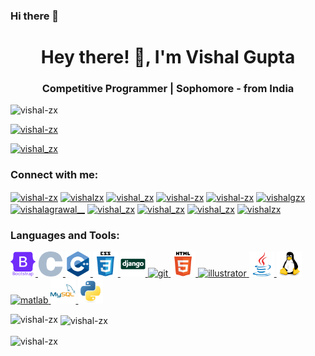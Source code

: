 ### Hi there 👋

<!--
**vishal-zx/vishal-zx** is a ✨ _special_ ✨ repository because its `README.md` (this file) appears on your GitHub profile.

Here are some ideas to get you started:

- 🔭 I’m currently working on ...
- 🌱 I’m currently learning ...
- 👯 I’m looking to collaborate on ...
- 🤔 I’m looking for help with ...
- 💬 Ask me about ...
- 📫 How to reach me: ...
- 😄 Pronouns: ...
- ⚡ Fun fact: ...
-->
<h1 align="center">Hey there! 👋, I'm Vishal Gupta</h1>
<h3 align="center">Competitive Programmer | Sophomore - from India</h3>

<p align="left"> <img src="https://komarev.com/ghpvc/?username=vishal-zx&label=Profile%20views&color=0e75b6&style=flat" alt="vishal-zx" /> </p>

<p align="left"> <a href="https://github.com/ryo-ma/github-profile-trophy"><img src="https://github-profile-trophy.vercel.app/?username=vishal-zx" alt="vishal-zx" /></a> </p>

<p align="left"> <a href="https://twitter.com/vishal_zx" target="blank"><img src="https://img.shields.io/twitter/follow/vishal_zx?logo=twitter&style=for-the-badge" alt="vishal_zx" /></a> </p>

<h3 align="left">Connect with me:</h3>
<p align="left">
<a href="https://codepen.io/vishal-zx" target="blank"><img align="center" src="https://cdn.jsdelivr.net/npm/simple-icons@3.0.1/icons/codepen.svg" alt="vishal-zx" height="30" width="40" /></a>
<a href="https://dev.to/vishalzx" target="blank"><img align="center" src="https://cdn.jsdelivr.net/npm/simple-icons@3.0.1/icons/dev-dot-to.svg" alt="vishalzx" height="30" width="40" /></a>
<a href="https://twitter.com/vishal_zx" target="blank"><img align="center" src="https://cdn.jsdelivr.net/npm/simple-icons@3.0.1/icons/twitter.svg" alt="vishal_zx" height="30" width="40" /></a>
<a href="https://linkedin.com/in/vishal-zx" target="blank"><img align="center" src="https://cdn.jsdelivr.net/npm/simple-icons@3.0.1/icons/linkedin.svg" alt="vishal-zx" height="30" width="40" /></a>
<a href="https://stackoverflow.com/users/vishal-zx" target="blank"><img align="center" src="https://cdn.jsdelivr.net/npm/simple-icons@3.0.1/icons/stackoverflow.svg" alt="vishal-zx" height="30" width="40" /></a>
<a href="https://fb.com/vishalgzx" target="blank"><img align="center" src="https://cdn.jsdelivr.net/npm/simple-icons@3.0.1/icons/facebook.svg" alt="vishalgzx" height="30" width="40" /></a>
<a href="https://instagram.com/vishalagrawal__" target="blank"><img align="center" src="https://cdn.jsdelivr.net/npm/simple-icons@3.0.1/icons/instagram.svg" alt="vishalagrawal__" height="30" width="40" /></a>
<a href="https://www.codechef.com/users/vishal_zx" target="blank"><img align="center" src="https://cdn.jsdelivr.net/npm/simple-icons@3.1.0/icons/codechef.svg" alt="vishal_zx" height="30" width="40" /></a>
<a href="https://www.hackerrank.com/vishal_zx" target="blank"><img align="center" src="https://cdn.jsdelivr.net/npm/simple-icons@3.0.1/icons/hackerrank.svg" alt="vishal_zx" height="30" width="40" /></a>
<a href="https://codeforces.com/profile/vishal_zx" target="blank"><img align="center" src="https://cdn.jsdelivr.net/npm/simple-icons@3.0.1/icons/codeforces.svg" alt="vishal_zx" height="30" width="40" /></a>
<a href="https://auth.geeksforgeeks.org/user/vishalzx" target="blank"><img align="center" src="https://cdn.jsdelivr.net/npm/simple-icons@3.0.1/icons/geeksforgeeks.svg" alt="vishalzx" height="30" width="40" /></a>
</p>

<h3 align="left">Languages and Tools:</h3>
<p align="left"> <a href="https://getbootstrap.com" target="_blank"> <img src="https://raw.githubusercontent.com/devicons/devicon/master/icons/bootstrap/bootstrap-plain-wordmark.svg" alt="bootstrap" width="40" height="40"/> </a> <a href="https://www.cprogramming.com/" target="_blank"> <img src="https://raw.githubusercontent.com/devicons/devicon/master/icons/c/c-original.svg" alt="c" width="40" height="40"/> </a> <a href="https://www.w3schools.com/cpp/" target="_blank"> <img src="https://raw.githubusercontent.com/devicons/devicon/master/icons/cplusplus/cplusplus-original.svg" alt="cplusplus" width="40" height="40"/> </a> <a href="https://www.w3schools.com/css/" target="_blank"> <img src="https://raw.githubusercontent.com/devicons/devicon/master/icons/css3/css3-original-wordmark.svg" alt="css3" width="40" height="40"/> </a> <a href="https://www.djangoproject.com/" target="_blank"> <img src="https://raw.githubusercontent.com/devicons/devicon/master/icons/django/django-original.svg" alt="django" width="40" height="40"/> </a> <a href="https://git-scm.com/" target="_blank"> <img src="https://www.vectorlogo.zone/logos/git-scm/git-scm-icon.svg" alt="git" width="40" height="40"/> </a> <a href="https://www.w3.org/html/" target="_blank"> <img src="https://raw.githubusercontent.com/devicons/devicon/master/icons/html5/html5-original-wordmark.svg" alt="html5" width="40" height="40"/> </a> <a href="https://www.adobe.com/in/products/illustrator.html" target="_blank"> <img src="https://www.vectorlogo.zone/logos/adobe_illustrator/adobe_illustrator-icon.svg" alt="illustrator" width="40" height="40"/> </a> <a href="https://www.java.com" target="_blank"> <img src="https://raw.githubusercontent.com/devicons/devicon/master/icons/java/java-original.svg" alt="java" width="40" height="40"/> </a> <a href="https://www.linux.org/" target="_blank"> <img src="https://raw.githubusercontent.com/devicons/devicon/master/icons/linux/linux-original.svg" alt="linux" width="40" height="40"/> </a> <a href="https://www.mathworks.com/" target="_blank"> <img src="https://raw.githubusercontent.com/simple-icons/simple-icons/master/icons/mathworks.svg" alt="matlab" width="40" height="40"/> </a> <a href="https://www.mysql.com/" target="_blank"> <img src="https://raw.githubusercontent.com/devicons/devicon/master/icons/mysql/mysql-original-wordmark.svg" alt="mysql" width="40" height="40"/> </a> <a href="https://www.python.org" target="_blank"> <img src="https://raw.githubusercontent.com/devicons/devicon/master/icons/python/python-original.svg" alt="python" width="40" height="40"/> </a> </p>

<p><img align="left" src="https://github-readme-stats.vercel.app/api/top-langs?username=vishal-zx&show_icons=true&locale=en&layout=compact" alt="vishal-zx" /></p>

<p>&nbsp;<img align="center" src="https://github-readme-stats.vercel.app/api?username=vishal-zx&show_icons=true&locale=en" alt="vishal-zx" /></p>

<p><img align="center" src="https://github-readme-streak-stats.herokuapp.com/?user=vishal-zx&" alt="vishal-zx" /></p>
